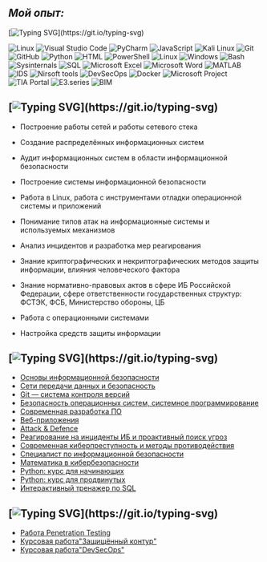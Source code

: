 ## *Мой опыт:*

[![Typing SVG](https://readme-typing-svg.herokuapp.com?color=000000&lines=С+чем+я+знаком:)](https://git.io/typing-svg)

![Linux](https://img.shields.io/badge/Linux-FF6C37?style=for-the-badge&logo=Linux&logoColor=white) ![Visual Studio Code](https://img.shields.io/badge/Visual%20Studio%20Code-0078d7.svg?style=for-the-badge&logo=visual-studio-code&logoColor=white) ![PyCharm](https://img.shields.io/badge/PyCharm-%23ED8B00.svg?style=for-the-badge&logo=PyCharm&logoColor=white) ![JavaScript](https://img.shields.io/badge/javascript-%23323330.svg?style=for-the-badge&logo=javascript&logoColor=%23F7DF1E) ![Kali Linux](https://img.shields.io/badge/Kali%20Linux-000000.svg?style=for-the-badge&logo=Kali%20Linux&logoColor=white) ![Git](https://img.shields.io/badge/git-%23F05033.svg?style=for-the-badge&logo=git&logoColor=white) ![GitHub](https://img.shields.io/badge/github-%23121011.svg?style=for-the-badge&logo=github&logoColor=white) 	![Python](https://img.shields.io/badge/Python-%232671E5.svg?style=for-the-badge&logo=Python&logoColor=white) ![HTML](https://img.shields.io/badge/html-%23E34F26.svg?style=for-the-badge&logo=html&logoColor=white) ![PowerShell](https://img.shields.io/badge/PowerShell-%230A0FFF.svg?style=for-the-badge&logo=PowerShell&logoColor=white) ![Linux](https://img.shields.io/badge/Linux-%23F46800.svg?style=for-the-badge&logo=Linux&logoColor=white) ![Windows](https://img.shields.io/badge/Windows-0078D6?style=for-the-badge&logo=windows&logoColor=white) ![Bash](https://img.shields.io/badge/Bash-%234D4D4D.svg?style=for-the-badge&logo=Bash&logoColor=white) ![Sysinternals](https://img.shields.io/badge/Sysinternals-3DDC84?style=for-the-badge&logo=Sysinternals&logoColor=white) ![SQL](https://img.shields.io/badge/sql-%2300f.svg?style=for-the-badge&logo=sql&logoColor=white) ![Microsoft Excel](https://img.shields.io/badge/Microsoft_Excel-217346?style=for-the-badge&logo=microsoft-excel&logoColor=white) ![Microsoft Word](https://img.shields.io/badge/Microsoft_Word-2B579A?style=for-the-badge&logo=microsoft-word&logoColor=white) ![MATLAB](https://img.shields.io/badge/MATLAB-%230db7ed.svg?style=for-the-badge&logo=MATLAB&logoColor=white) ![IDS](https://img.shields.io/badge/-IDS-%23E5E5E5?style=for-the-badge&logo=IDS&logoColor=058a5e) ![Nirsoft tools](https://img.shields.io/badge/-Nirsoft%20tools-%43B02A?style=for-the-badge&logo=Nirsoft%20tools&logoColor=white) ![DevSecOps](https://img.shields.io/badge/DevSecOps-%232C5263.svg?style=for-the-badge&logo=DevSecOps&logoColor=white) ![Docker](https://img.shields.io/badge/Docker-0078D6?style=for-the-badge&logo=Docker&logoColor=white) ![Microsoft Project](https://img.shields.io/badge/Microsoft_Project-217346?style=for-the-badge&logo=Microsoft-Project&logoColor=white) ![TIA Portal](https://img.shields.io/badge/TIA%20Portal-0078D6?style=for-the-badge&logo=TIA%20Portal&logoColor=white) ![E3.series](https://img.shields.io/badge/E3.series-%23E34F26.svg?style=for-the-badge&logo=E3.series&logoColor=white) ![BIM](https://img.shields.io/badge/BIM-0078D6?style=for-the-badge&logo=BIM&logoColor=white)

## [![Typing SVG](https://readme-typing-svg.herokuapp.com?color=000000&lines=Ключевые+навыки:)](https://git.io/typing-svg)


- Построение работы сетей и работы сетевого стека

- Создание распределённых информационных систем

- Аудит информационных систем в области информационной безопасности

- Построение системы информационной безопасности

- Работа в Linux, работа с инструментами отладки операционной системы и приложений

- Понимание типов атак на информационные системы и используемых механизмов
  
- Анализ инцидентов и разработка мер реагирования

- Знание криптографических и некриптографических методов защиты информации, влияния человеческого фактора

- Знание нормативно-правовых актов в сфере ИБ Российской Федерации, сфере ответственности государственных структур: ФСТЭК, ФСБ, Министерство обороны, ЦБ

- Работа с операционными системами

- Настройка средств защиты информации




## [![Typing SVG](https://readme-typing-svg.herokuapp.com?color=000000&lines=Сертификаты:)](https://git.io/typing-svg)

- [Основы информационной безопасности](https://github.com/MJMP48/pictures/blob/88201171821563fc6dcbed434ab5ec1d9c5f9ebe/certificate_1.pdf)
- [Сети передачи данных и безопасность](https://github.com/MJMP48/pictures/blob/main/certificate_2.pdf)
- [Git — система контроля версий](https://github.com/MJMP48/pictures/blob/main/certificate_3.pdf)
- [Безопасность операционных систем, системное программирование](https://github.com/MJMP48/pictures/blob/main/certificate_4.pdf)
- [Современная разработка ПО](https://github.com/MJMP48/pictures/blob/main/certificate_5.pdf)
- [Веб-приложения](https://github.com/MJMP48/pictures/blob/main/certificate_6.pdf)
- [Аttack & Defence](https://github.com/MJMP48/pictures/blob/main/certificate_7.pdf)
- [Реагирование на инциденты ИБ и проактивный поиск угроз](https://github.com/MJMP48/pictures/blob/main/certificate_8.pdf)
- [Современная киберпреступность и методы противодействия](https://github.com/MJMP48/pictures/blob/main/certificate_9.pdf)
- [Специалист по информационной безопасности](https://github.com/MJMP48/pictures/blob/main/certificate_10.pdf)
- [Математика в кибербезопасности](https://github.com/MJMP48/pictures/blob/main/stepik-certificate-Mathematics%20in%20Cybersecurity.pdf)
- [Python: курс для начинающих](https://github.com/MJMP48/pictures/blob/main/stepik-certificate-Python_beginner.pdf)
- [Python: курс для продвинутых](https://github.com/MJMP48/pictures/blob/main/stepik-certificate-Python_advanced.pdf)
- [Интерактивный тренажер по SQL](https://github.com/MJMP48/pictures/blob/main/stepik-certificate-SQL.pdf)

## [![Typing SVG](https://readme-typing-svg.herokuapp.com?color=000000&lines=Портфолио:)](https://git.io/typing-svg)
- [Работа Penetration Testing](https://hackmd.io/JuRaVzQxTQ2HJTwWF2Nmkg?view)
- [Курсовая работа"Защищённый контур"](https://github.com/MJMP48/LB/blob/main/Course%20work%201.pdf)
- [Курсовая работа"DevSecOps"](https://github.com/MJMP48/LB/blob/main/Course%20work%202.pdf)













<!--
**MJMP48** is a ✨ _special_ ✨ repository because its `README.md` (this file) appears on your GitHub profile.

Here are some ideas to get you started:

- 🔭 I’m currently working on ...
- 🌱 I’m currently learning ...
- 👯 I’m looking to collaborate on ...
- 🤔 I’m looking for help with ...
- 💬 Ask me about ...
- 📫 How to reach me: ...
- 😄 Pronouns: ...
- ⚡ Fun fact: ...
-->

